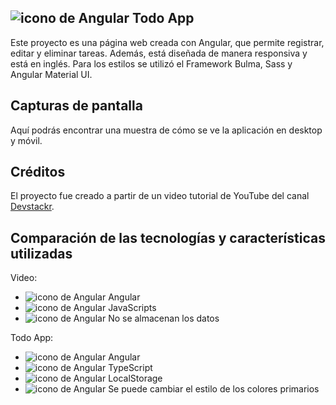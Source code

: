## ![icono de Angular](https://i.ibb.co/bvgPNT3/Angular.png) Todo App

Este proyecto es una página web creada con Angular, que permite registrar, editar y eliminar tareas. Además, está diseñada de manera responsiva y está en inglés. Para los estilos se utilizó el Framework Bulma, Sass y Angular Material UI.

## Capturas de pantalla

Aquí podrás encontrar una muestra de cómo se ve la aplicación en desktop y móvil.

## Créditos

El proyecto fue creado a partir de un video tutorial de YouTube del canal [Devstackr](https://www.youtube.com/watch?v=gvWxMQ_Zios).

## Comparación de las tecnologías y características utilizadas

Video:

- ![icono de Angular](https://i.ibb.co/bvgPNT3/Angular.png) Angular
- ![icono de Angular](https://i.ibb.co/bvgPNT3/Angular.png) JavaScripts
- ![icono de Angular](https://i.ibb.co/bvgPNT3/Angular.png) No se almacenan los datos

Todo App:

- ![icono de Angular](https://i.ibb.co/bvgPNT3/Angular.png) Angular
- ![icono de Angular](https://i.ibb.co/bvgPNT3/Angular.png) TypeScript
- ![icono de Angular](https://i.ibb.co/bvgPNT3/Angular.png) LocalStorage
- ![icono de Angular](https://i.ibb.co/bvgPNT3/Angular.png) Se puede cambiar el estilo de los colores primarios
